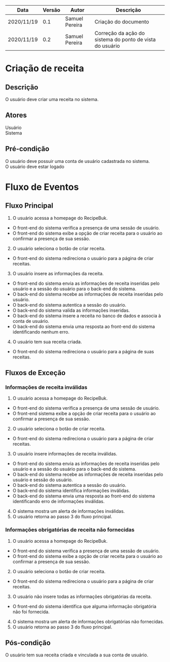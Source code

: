 | Data |Versão| Autor | Descrição |
| ---- | ---- | ----- | --------- |
| 2020/11/19 | 0.1 | Samuel Pereira | Criação do documento |
| 2020/11/19 | 0.2 | Samuel Pereira | Correção da ação do sistema do ponto de vista do usuário |

# Criação de receita

## Descrição
O usuário deve criar uma receita no sistema.

## Atores
Usuário</br>
Sistema

## Pré-condição
O usuário deve possuir uma conta de usuário cadastrada no sistema.</br>
O usuário deve estar logado

# Fluxo de Eventos
## Fluxo Principal
1. O usuário acessa a homepage do RecipeBuk.
- O front-end do sistema verifica a presença de uma sessão de usuário.
- O front-end do sistema exibe a opção de criar receita para o usuário ao confirmar a presença de sua sessão.
2. O usuário seleciona o botão de criar receita.
- O front-end do sistema redireciona o usuário para a página de criar receitas.
3. O usuário insere as informações da receita.
- O front-end do sistema envia as informações de receita inseridas pelo usuário e a sessão do usuário para o back-end do sistema.
- O back-end do sistema recebe as informações de receita inseridas pelo usuário.
- O back-end do sistema autentica a sessão do usuário.
- O back-end do sistema valida as informações inseridas.
- O back-end do sistema insere a receita no banco de dados e associa à conta de usuário.
- O back-end do sistema envia uma resposta ao front-end do sistema identificando nenhum erro.
4. O usuário tem sua receita criada.
- O front-end do sistema redireciona o usuário para a página de suas receitas.

## Fluxos de Exceção
### Informações de receita inválidas
1. O usuário acessa a homepage do RecipeBuk.
- O front-end do sistema verifica a presença de uma sessão de usuário.
- O front-end sistema exibe a opção de criar receita para o usuário ao confirmar a presença de sua sessão.
2. O usuário seleciona o botão de criar receita.
- O front-end do sistema redireciona o usuário para a página de criar receitas.
3. O usuário insere informações de receita inválidas.
- O front-end do sistema envia as informações de receita inseridas pelo usuário e a sessão do usuário para o back-end do sistema.
- O back-end do sistema recebe as informações de receita inseridas pelo usuário e sessão do usuário.
- O back-end do sistema autentica a sessão do usuário.
- O back-end do sistema identifica informações inválidas.
- O back-end do sistema envia uma resposta ao front-end do sistema identificando erro de informações inválidas.
4. O sistema mostra um alerta de informações inválidas.
5. O usuário retorna ao passo 3 do fluxo principal.

### Informações obrigatórias de receita não fornecidas
1. O usuário acessa a homepage do RecipeBuk.
- O front-end do sistema verifica a presença de uma sessão de usuário.
- O front-end do sistema exibe a opção de criar receita para o usuário ao confirmar a presença de sua sessão.
2. O usuário seleciona o botão de criar receita.
- O front-end do sistema redireciona o usuário para a página de criar receitas.
3. O usuário não insere todas as informações obrigatórias da receita.
- O front-end do sistema identifica que alguma informação obrigatória não foi fornecida.
4. O sistema mostra um alerta de informações obrigatórias não fornecidas.
5. O usuário retorna ao passo 3 do fluxo principal.

## Pós-condição
O usuário tem sua receita criada e vinculada a sua conta de usuário.